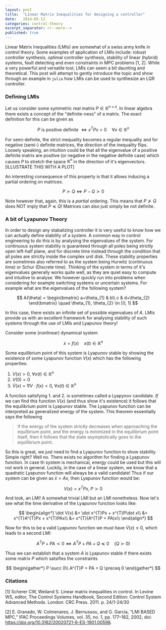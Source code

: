 ```yaml
---
layout: post
title:  "Linear Matrix Inequalities for designing a controller"
date:   2024-05-12
categories: control-theory
excerpt_separator: <!--more-->
published: true
---
```


Linear Matrix Inequalities (LMIs) are somewhat of a swiss army knife in control theory. Some examples of application of LMIs include: robust controller synthesis, optimal controller synthesis, stability of linear (hybrid) systems, fault detecting and even constraints in MPC problems [1, 2]. While a very powerful and versatile tool, LMIs can seem a bit daunting and theoretical. This post will attempt to gently introduce the topic and show through an example in `julia` how LMIs can be used to synthesize an LQR controller.

<!--more-->

### Defining LMIs
Let us consider some symmetric real matrix $P \in \mathbb{R}^{n\times n}$. In linear algebra there exists a concept of the "definite-ness" of a matrix. The exact definition for this can be given as

$$
\text{$P$ is positive definite } \iff x^{T}Px > 0 \quad \forall x \in \mathbb{R}^{n}
$$

For semi-definite, the strict inequality becomes a regular inequality and for negative (semi-) definite matrices, the direction of the inequality flips.
Loosely speaking, an intuition could be that all the eigenvalue of a positive definite matrix are positive (or negative in the negative definite case) which causes $P$ to stretch the space $\mathbb{R}^{n}$ in the direction of it's eigenvectors. [ILLUSTRATE THIS WITH A PLOT]

An interesting consequence of this property is that it allows inducing a partial ordering on matrices. 

$$
P \succ Q \iff P - Q \succ 0
$$

Note however that, again, this is a _partial_ ordering. This means that $P\nsucc Q$ does NOT imply that $P \preceq Q$! Matrices can also just simply be not definite.

### A bit of Lyapunov Theory
In order to design any stabalizing controller it is very useful to know how we can actually define stability of a system. A common way in control engineering to do this is by analysing the eigenvalues of the system. For continuous system stability is guaranteed through all poles being strictly open left-half plane, and for discrete time instead through the condition that all poles are strictly inside the complex unit disk. These stability properties are sometimes also referred to as the system being Hurwitz (continuous time) or Schur (Discrete time). Thinking of the system in terms of it's eigenvalues generally works quite well, as they are quiet easy to compute and intuitive to analyse. We however quickly run into problems when considering for example switching systems or uncertain systems. For example what are the eigenvalues of the following system?

$$
A(\theta) = \begin{bmatrix}
    a+\theta_{1} & b\\
    c & d+\theta_{2}
\end{bmatrix} \quad \theta_{1}, \theta_{2} \in [0, 1]
$$

In this case, there exists an infinite set of possible eigenvalues of $A$. LMIs provide us with an excellent framework for analysing stability of such systems through the use of LMIs and Lyapunov theory!

Consider some (nonlinear) dynamical system

$$
\dot x = f(x) \quad x(t) \in \mathbb{R}^{n}
$$


Some equilibrium point of this system is Lyapunov stable by showing the existence of some Lyapunov function $V(x)$ which has the following properties:

1. $V(x) > 0,\ \forall x(t) \in \mathbb{R}^{n}$
2. $V(0) = 0$
3. $\dot V(x) = \nabla V \cdot f(x) < 0, \ \forall  x(t) \in \mathbb{R}^{n}$

A function satisfying 1. and 2. is sometimes called a Lyapynov candidate. _If_ we can find this function $V(x)$ (and thus show it's existence) it follows that the equilibrium point is Lyapunov stable. The Lyapunov function can be interpreted as generalized energy of the system. This theorem essentially says the following

> If the energy of the system strictly decreases when approaching the equilbrium point, and the energy is minimized in the equilibrium point itself, then it follows that the state asymptotically goes to the equilibrium point.

So this is great, we just need to find a Lyapunov function to show stability. Simple right? Well no. There exists no algorithm for finding a Lyapunov function. In case th system is mechanical, energy could be used but this will not work in general. Luckily, in the case of a linear system, we know that a quadratic Lyapunov function will always be a valid candidate! Thus if our system can be given as $\dot x = Ax$, then Lyapunov function would be:

$$
V(x) = x^{T}Px, \; P \succ 0
$$

And look, an LMI! A somewhat trivial LMI but an LMI nonetheless. Now let's see what the time derivative of the Lyapunov function looks like:

$$
\begin{align*}
\dot V(x) &= \dot x^{T}Px + x^{T}P\dot x\\
&= x^{T}A^{T}Px + x^{T}PAx\\
&= x^{T}(A^{T}P + PA)x\\
\end{align*}
$$

Now for this to be a valid Lyapunov function we must have $\dot V(x) \leq 0$, which leads to a second LMI:

$$
A^{T}P + PA \prec 0 \iff 
A^{T}P + PA  + Q \preceq 0 \quad (Q \succ 0)
$$

Thus we can establish that a system $A$ is Lyapunov stable if there exists some matrix $P$ which satsifies the constraints

$$
\begin{gather*}
P \succ 0\\
A^{T}P + PA  + Q \preceq 0
\end{gather*}
$$



### Citations

[1] Scherer CW, Weiland S. Linear matrix inequalities in control. In Levine WS, editor, The Control Systems Handbook, Second Edition: Control System Advanced Methods. London: CRC Press. 2011. p. 24/1-24/30

[2] E. Granado, W. Colmenares, J. Bernussou, and G. Garcia, “LMI BASED MPC,” IFAC Proceedings Volumes, vol. 35, no. 1, pp. 177–182, 2002, doi: https://doi.org/10.3182/20020721-6-ES-1901.00598. 

